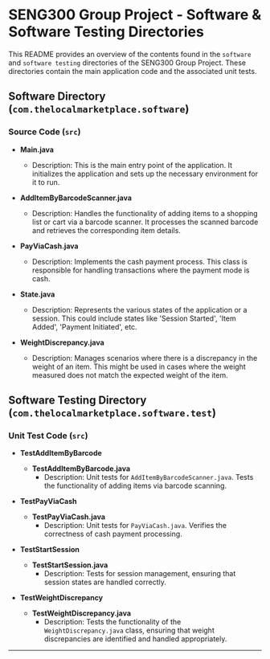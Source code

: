 # SENG300 Group Project - Software & Software Testing Directories

This README provides an overview of the contents found in the `software` and `software testing` directories of the SENG300 Group Project. These directories contain the main application code and the associated unit tests.

## Software Directory (`com.thelocalmarketplace.software`)

### Source Code (`src`)

- **Main.java**
  - Description: This is the main entry point of the application. It initializes the application and sets up the necessary environment for it to run.

- **AddItemByBarcodeScanner.java**
  - Description: Handles the functionality of adding items to a shopping list or cart via a barcode scanner. It processes the scanned barcode and retrieves the corresponding item details.

- **PayViaCash.java**
  - Description: Implements the cash payment process. This class is responsible for handling transactions where the payment mode is cash.

- **State.java**
  - Description: Represents the various states of the application or a session. This could include states like 'Session Started', 'Item Added', 'Payment Initiated', etc.

- **WeightDiscrepancy.java**
  - Description: Manages scenarios where there is a discrepancy in the weight of an item. This might be used in cases where the weight measured does not match the expected weight of the item.

## Software Testing Directory (`com.thelocalmarketplace.software.test`)

### Unit Test Code (`src`)

- **TestAddItemByBarcode**
  - **TestAddItemByBarcode.java**
    - Description: Unit tests for `AddItemByBarcodeScanner.java`. Tests the functionality of adding items via barcode scanning.

- **TestPayViaCash**
  - **TestPayViaCash.java**
    - Description: Unit tests for `PayViaCash.java`. Verifies the correctness of cash payment processing.

- **TestStartSession**
  - **TestStartSession.java**
    - Description: Tests for session management, ensuring that session states are handled correctly.

- **TestWeightDiscrepancy**
  - **TestWeightDiscrepancy.java**
    - Description: Tests the functionality of the `WeightDiscrepancy.java` class, ensuring that weight discrepancies are identified and handled appropriately.

---